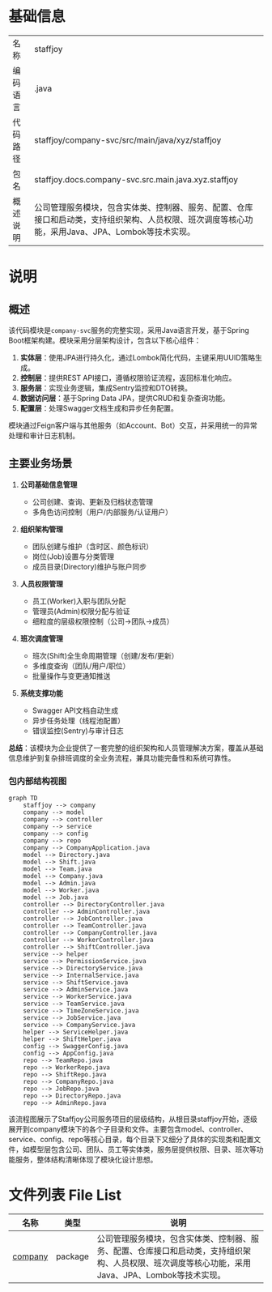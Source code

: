 # 基础信息

|      |      |
|------|------|
| 名称 | staffjoy |
| 编码语言 | .java |
| 代码路径 | staffjoy/company-svc/src/main/java/xyz/staffjoy |
| 包名 | staffjoy.docs.company-svc.src.main.java.xyz.staffjoy |
| 概述说明 | 公司管理服务模块，包含实体类、控制器、服务、配置、仓库接口和启动类，支持组织架构、人员权限、班次调度等核心功能，采用Java、JPA、Lombok等技术实现。 |

# 说明

## 概述  
该代码模块是`company-svc`服务的完整实现，采用Java语言开发，基于Spring Boot框架构建。模块采用分层架构设计，包含以下核心组件：  
1. **实体层**：使用JPA进行持久化，通过Lombok简化代码，主键采用UUID策略生成。  
2. **控制层**：提供REST API接口，遵循权限验证流程，返回标准化响应。  
3. **服务层**：实现业务逻辑，集成Sentry监控和DTO转换。  
4. **数据访问层**：基于Spring Data JPA，提供CRUD和复杂查询功能。  
5. **配置层**：处理Swagger文档生成和异步任务配置。  

模块通过Feign客户端与其他服务（如Account、Bot）交互，并采用统一的异常处理和审计日志机制。

## 主要业务场景  
1. **公司基础信息管理**  
   - 公司创建、查询、更新及归档状态管理  
   - 多角色访问控制（用户/内部服务/认证用户）  

2. **组织架构管理**  
   - 团队创建与维护（含时区、颜色标识）  
   - 岗位(Job)设置与分类管理  
   - 成员目录(Directory)维护与账户同步  

3. **人员权限管理**  
   - 员工(Worker)入职与团队分配  
   - 管理员(Admin)权限分配与验证  
   - 细粒度的层级权限控制（公司→团队→成员）  

4. **班次调度管理**  
   - 班次(Shift)全生命周期管理（创建/发布/更新）  
   - 多维度查询（团队/用户/职位）  
   - 批量操作与变更通知推送  

5. **系统支撑功能**  
   - Swagger API文档自动生成  
   - 异步任务处理（线程池配置）  
   - 错误监控(Sentry)与审计日志  

**总结**：该模块为企业提供了一套完整的组织架构和人员管理解决方案，覆盖从基础信息维护到复杂排班调度的全业务流程，兼具功能完备性和系统可靠性。


### 包内部结构视图

```mermaid
graph TD
    staffjoy --> company
    company --> model
    company --> controller
    company --> service
    company --> config
    company --> repo
    company --> CompanyApplication.java
    model --> Directory.java
    model --> Shift.java
    model --> Team.java
    model --> Company.java
    model --> Admin.java
    model --> Worker.java
    model --> Job.java
    controller --> DirectoryController.java
    controller --> AdminController.java
    controller --> JobController.java
    controller --> TeamController.java
    controller --> CompanyController.java
    controller --> WorkerController.java
    controller --> ShiftController.java
    service --> helper
    service --> PermissionService.java
    service --> DirectoryService.java
    service --> InternalService.java
    service --> ShiftService.java
    service --> AdminService.java
    service --> WorkerService.java
    service --> TeamService.java
    service --> TimeZoneService.java
    service --> JobService.java
    service --> CompanyService.java
    helper --> ServiceHelper.java
    helper --> ShiftHelper.java
    config --> SwaggerConfig.java
    config --> AppConfig.java
    repo --> TeamRepo.java
    repo --> WorkerRepo.java
    repo --> ShiftRepo.java
    repo --> CompanyRepo.java
    repo --> JobRepo.java
    repo --> DirectoryRepo.java
    repo --> AdminRepo.java
```

该流程图展示了Staffjoy公司服务项目的层级结构，从根目录staffjoy开始，逐级展开到company模块下的各个子目录和文件。主要包含model、controller、service、config、repo等核心目录，每个目录下又细分了具体的实现类和配置文件，如模型层包含公司、团队、员工等实体类，服务层提供权限、目录、班次等功能服务，整体结构清晰体现了模块化设计思想。

# 文件列表 File List

| 名称   | 类型  | 说明 |
|-------|------|-------------|
| [company](company/_module.md) | package | 公司管理服务模块，包含实体类、控制器、服务、配置、仓库接口和启动类，支持组织架构、人员权限、班次调度等核心功能，采用Java、JPA、Lombok等技术实现。 |


